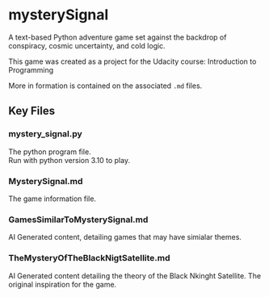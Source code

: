 # mysterySignal

A text-based Python adventure game set against the backdrop of conspiracy, cosmic uncertainty, and cold logic.

This game was created as a project for the Udacity course: Introduction to Programming

More in formation is contained on the associated `.md` files.

## Key Files

### mystery_signal.py

The python program file.  
Run with python version 3.10 to play.

### MysterySignal.md

The game information file.

### GamesSimilarToMysterySignal.md

AI Generated content, detailing games that may have simialar themes.

### TheMysteryOfTheBlackNigtSatellite.md

AI Generated content detailing the theory of the Black Nkinght Satellite. The original inspiration for the game.
